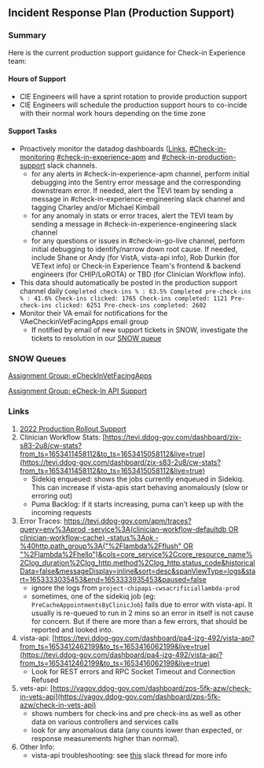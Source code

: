 ## Incident Response Plan (Production Support)

### Summary
Here is the current production support guidance for Check-in Experience team:

#### Hours of Support
- CIE Engineers will have a sprint rotation to provide production support
- CIE Engineers will schedule the production support hours to co-incide with their normal work hours depending on the time zone

#### Support Tasks
- Proactively monitor the datadog dashboards ([Links](#links), [#Check-in-monitoring]() [#check-in-experience-apm](https://dsva.slack.com/archives/C02U11L00TF) and [#check-in-production-support](https://dsva.slack.com/archives/C02UP02HHGX) slack channels.
    - for any alerts in #check-in-experience-apm channel, perform initial debugging into the Sentry error message and the corresponding downstream error. If needed, alert the TEVI team by sending a message in #check-in-experience-engineering slack channel and tagging Charley and/or Michael Kimball
    - for any anomaly in stats or error traces, alert the TEVI team by sending a message in #check-in-experience-engineering slack channel
    - for any questions or issues in #check-in-go-live channel, perform initial debugging to identify/narrow down root cause. If needed, include Shane or Andy (for VistA, vista-api info), Rob Durkin (for VEText info) or Check-in Experience Team's frontend & backend engineers (for CHIP/LoROTA) or TBD (for Clinician Workflow info).
- This data should automatically be posted in the production support channel daily
        ```
        Completed check-ins % : 63.5%
        Completed pre-check-ins % : 41.6%
        Check-ins clicked: 1765
        Check-ins completed: 1121
        Pre-check-ins clicked: 6251
        Pre-check-ins completed: 2602
        ```
- Monitor their VA email for notifications for the VAeCheckinVetFacingApps email group
    - If notified by email of new support tickets in SNOW, investigate the tickets to resolution in our [SNOW queue](it.va.gov/now/nav/ui/classic/params/target/task_list.do%3Fsysparm_view%3Dcatalog%26sysparm_first_row%3D1%26sysparm_query%3Dassignment_group%253D9c50fbc51b4f8d5065965318624bcbbf%255Eactive%253Dtrue%255Estate!%253D6%26sysparm_clear_stack%3Dtrue)

### SNOW Queues
[Assignment Group: eCheckInVetFacingApps](https://yourit.va.gov/now/nav/ui/classic/params/target/task_list.do%3Fsysparm_view%3Dcatalog%26sysparm_first_row%3D1%26sysparm_query%3Dassignment_group%253D9c50fbc51b4f8d5065965318624bcbbf%255Eactive%253Dtrue%255Estate!%253D6%26sysparm_clear_stack%3Dtrue)

 [Assignment Group: eCheck-In API Support](https://yourit.va.gov/now/nav/ui/classic/params/target/task_list.do%3Fsysparm_query%3Dassignment_group%253D2ca35d611b5d01d0d73ccb78624bcb73%255Eactive%253Dtrue%255Estate!%253D6%26sysparm_first_row%3D1%26sysparm_view%3Dcatalog)

### Links

1. [2022 Production Rollout Support](https://github.com/department-of-veterans-affairs/chip/blob/master/docs/2022-production-rollout-support.md)
4. Clinician Workflow Stats: [https://tevi.ddog-gov.com/dashboard/zix-s83-2u8/cw-stats?from_ts=1653411458112&to_ts=1653415058112&live=true](https://tevi.ddog-gov.com/dashboard/zix-s83-2u8/cw-stats?from_ts=1653411458112&to_ts=1653415058112&live=true)
    - Sidekiq enqueued: shows the jobs currently enqueued in Sidekiq. This can increase if vista-apis start behaving anomalously (slow or erroring out)
    - Puma Backlog: if it starts increasing, puma can’t keep up with the incoming requests
5. Error Traces: [https://tevi.ddog-gov.com/apm/traces?query=env%3Aprod -service%3A(clinician-workflow-defaultdb OR clinician-workflow-cache) -status%3Aok -%40http.path_group%3A("%2Flambda%2Fflush" OR "%2Flambda%2Fhello")&cols=core_service%2Ccore_resource_name%2Clog_duration%2Clog_http.method%2Clog_http.status_code&historicalData=false&messageDisplay=inline&sort=desc&spanViewType=logs&start=1653333035453&end=1653333935453&paused=false](https://tevi.ddog-gov.com/apm/traces?query=env%3Aprod%20-service%3A%28clinician-workflow-defaultdb%20OR%20clinician-workflow-cache%29%20-status%3Aok%20-%40http.path_group%3A%28%22%2Flambda%2Fflush%22%20OR%20%22%2Flambda%2Fhello%22%29&cols=core_service%2Ccore_resource_name%2Clog_duration%2Clog_http.method%2Clog_http.status_code&historicalData=false&messageDisplay=inline&sort=desc&spanViewType=logs&start=1653333035453&end=1653333935453&paused=false)
    - ignore the logs from `project-chipapi-cwsacrificiallambda-prod`
    - sometimes, one of the sidekiq job (eg: `PreCacheAppointmentsByClinicJob`) fails due to error with vista-api. It usually is re-queued to run in 2 mins so an error in itself is not cause for concern. But if there are more than a few errors, that should be reported and looked into.
6. vista-api: [https://tevi.ddog-gov.com/dashboard/pa4-jzg-492/vista-api?from_ts=1653412462199&to_ts=1653416062199&live=true](https://tevi.ddog-gov.com/dashboard/pa4-jzg-492/vista-api?from_ts=1653412462199&to_ts=1653416062199&live=true)
    - Look for REST errors and RPC Socket Timeout and Connection Refused
7. vets-api: [https://vagov.ddog-gov.com/dashboard/zps-5fk-azw/check-in-vets-api](https://vagov.ddog-gov.com/dashboard/zps-5fk-azw/check-in-vets-api)
    - shows numbers for check-ins and pre check-ins as well as other data on various controllers and services calls
    - look for any anomalous data (any counts lower than expected, or response measurements higher than normal).
8. Other Info:
    - vista-api troubleshooting: see [this](https://dsva.slack.com/archives/C022AC2STBM/p1653417300546239) slack thread for more info
